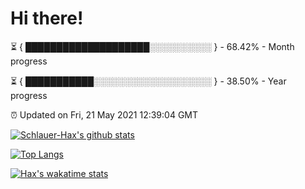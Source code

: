 # Hi there!

⏳ { ████████████████████░░░░░░░░░░ } - 68.42% - Month progress

⏳ { ███████████░░░░░░░░░░░░░░░░░░░ } - 38.50% - Year progress

⏰ Updated on Fri, 21 May 2021 12:39:04 GMT


[![Schlauer-Hax's github stats](https://github-readme-stats.vercel.app/api?username=Schlauer-Hax&show_icons=true&theme=dark&count_private=true)](https://github.com/Schlauer-Hax)


[![Top Langs](https://github-readme-stats.vercel.app/api/top-langs/?username=Schlauer-Hax&layout=compact&theme=dark)](https://github.com/Schlauer-Hax?tab=repositories)


[![Hax's wakatime stats](https://github-readme-stats.vercel.app/api/wakatime?username=Hax&theme=dark)](https://wakatime.com/@Hax)

